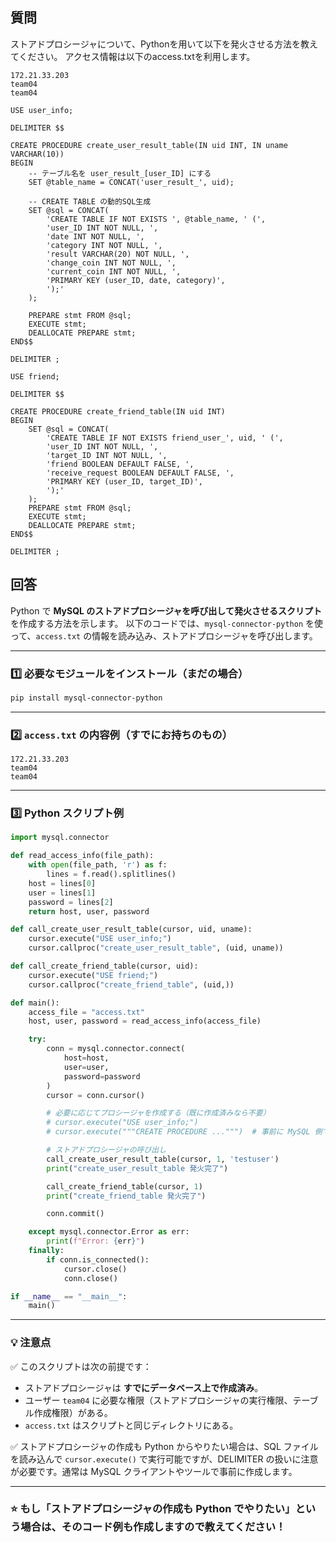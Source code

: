 ## 質問
ストアドプロシージャについて、Pythonを用いて以下を発火させる方法を教えてください。
アクセス情報は以下のaccess.txtを利用します。
```
172.21.33.203
team04
team04
```


```
USE user_info;

DELIMITER $$

CREATE PROCEDURE create_user_result_table(IN uid INT, IN uname VARCHAR(10))
BEGIN
    -- テーブル名を user_result_[user_ID] にする
    SET @table_name = CONCAT('user_result_', uid);

    -- CREATE TABLE の動的SQL生成
    SET @sql = CONCAT(
        'CREATE TABLE IF NOT EXISTS ', @table_name, ' (',
        'user_ID INT NOT NULL, ',
        'date INT NOT NULL, ',
        'category INT NOT NULL, ',
        'result VARCHAR(20) NOT NULL, ',
        'change_coin INT NOT NULL, ',
        'current_coin INT NOT NULL, ',
        'PRIMARY KEY (user_ID, date, category)',
        ');'
    );

    PREPARE stmt FROM @sql;
    EXECUTE stmt;
    DEALLOCATE PREPARE stmt;
END$$

DELIMITER ;
```
```
USE friend;

DELIMITER $$

CREATE PROCEDURE create_friend_table(IN uid INT)
BEGIN
    SET @sql = CONCAT(
        'CREATE TABLE IF NOT EXISTS friend_user_', uid, ' (',
        'user_ID INT NOT NULL, ',
        'target_ID INT NOT NULL, ',
        'friend BOOLEAN DEFAULT FALSE, ',
        'receive_request BOOLEAN DEFAULT FALSE, ',
        'PRIMARY KEY (user_ID, target_ID)',
        ');'
    );
    PREPARE stmt FROM @sql;
    EXECUTE stmt;
    DEALLOCATE PREPARE stmt;
END$$

DELIMITER ;
```


## 回答

Python で **MySQL のストアドプロシージャを呼び出して発火させるスクリプト** を作成する方法を示します。
以下のコードでは、`mysql-connector-python` を使って、`access.txt` の情報を読み込み、ストアドプロシージャを呼び出します。

---

### 1️⃣ 必要なモジュールをインストール（まだの場合）

```bash
pip install mysql-connector-python
```

---

### 2️⃣ `access.txt` の内容例（すでにお持ちのもの）

```
172.21.33.203
team04
team04
```

---

### 3️⃣ Python スクリプト例

```python
import mysql.connector

def read_access_info(file_path):
    with open(file_path, 'r') as f:
        lines = f.read().splitlines()
    host = lines[0]
    user = lines[1]
    password = lines[2]
    return host, user, password

def call_create_user_result_table(cursor, uid, uname):
    cursor.execute("USE user_info;")
    cursor.callproc("create_user_result_table", (uid, uname))

def call_create_friend_table(cursor, uid):
    cursor.execute("USE friend;")
    cursor.callproc("create_friend_table", (uid,))

def main():
    access_file = "access.txt"
    host, user, password = read_access_info(access_file)

    try:
        conn = mysql.connector.connect(
            host=host,
            user=user,
            password=password
        )
        cursor = conn.cursor()

        # 必要に応じてプロシージャを作成する（既に作成済みなら不要）
        # cursor.execute("USE user_info;")
        # cursor.execute("""CREATE PROCEDURE ...""")  # 事前に MySQL 側で作成しておくのが普通です

        # ストアドプロシージャの呼び出し
        call_create_user_result_table(cursor, 1, 'testuser')
        print("create_user_result_table 発火完了")

        call_create_friend_table(cursor, 1)
        print("create_friend_table 発火完了")

        conn.commit()

    except mysql.connector.Error as err:
        print(f"Error: {err}")
    finally:
        if conn.is_connected():
            cursor.close()
            conn.close()

if __name__ == "__main__":
    main()
```

---

### 💡 注意点

✅ このスクリプトは次の前提です：

* ストアドプロシージャは **すでにデータベース上で作成済み**。
* ユーザー `team04` に必要な権限（ストアドプロシージャの実行権限、テーブル作成権限）がある。
* `access.txt` はスクリプトと同じディレクトリにある。

✅ ストアドプロシージャの作成も Python からやりたい場合は、SQL ファイルを読み込んで `cursor.execute()` で実行可能ですが、DELIMITER の扱いに注意が必要です。通常は MySQL クライアントやツールで事前に作成します。

---

### ⭐ もし「ストアドプロシージャの作成も Python でやりたい」という場合は、そのコード例も作成しますので教えてください！
